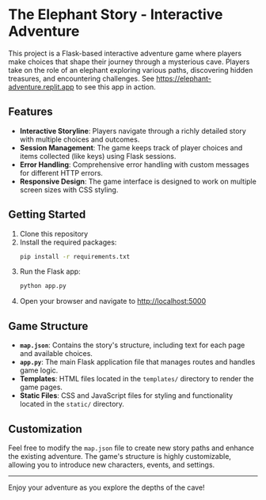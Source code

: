 # The Elephant Story - Interactive Adventure

This project is a Flask-based interactive adventure game where players make choices that shape their journey through a mysterious cave. Players take on the role of an elephant exploring various paths, discovering hidden treasures, and encountering challenges. See https://elephant-adventure.replit.app to see this app in action.

## Features

- **Interactive Storyline**: Players navigate through a richly detailed story with multiple choices and outcomes.
- **Session Management**: The game keeps track of player choices and items collected (like keys) using Flask sessions.
- **Error Handling**: Comprehensive error handling with custom messages for different HTTP errors.
- **Responsive Design**: The game interface is designed to work on multiple screen sizes with CSS styling.

## Getting Started

1. Clone this repository
2. Install the required packages:
   ```bash
   pip install -r requirements.txt
   ```
3. Run the Flask app:
   ```bash
   python app.py
   ```
4. Open your browser and navigate to [http://localhost:5000](http://localhost:5000)

## Game Structure

- **`map.json`**: Contains the story's structure, including text for each page and available choices.
- **`app.py`**: The main Flask application file that manages routes and handles game logic.
- **Templates**: HTML files located in the `templates/` directory to render the game pages.
- **Static Files**: CSS and JavaScript files for styling and functionality located in the `static/` directory.

## Customization

Feel free to modify the `map.json` file to create new story paths and enhance the existing adventure. The game's structure is highly customizable, allowing you to introduce new characters, events, and settings.

---

Enjoy your adventure as you explore the depths of the cave!
